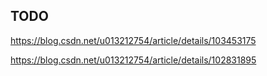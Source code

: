 ## TODO

https://blog.csdn.net/u013212754/article/details/103453175

https://blog.csdn.net/u013212754/article/details/102831895